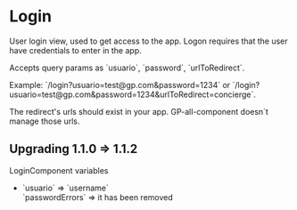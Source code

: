 # Login  

<p>User login view, used to get access to the app. Logon requires that the user have credentials to enter in the app.</p>
<p>Accepts query params as `usuario`, `password`, `urlToRedirect`.</p> 
<p>Example: `/login?usuario=test@gp.com&password=1234` or `/login?usuario=test@gp.com&password=1234&urlToRedirect=concierge`. </p>
<p>The redirect's urls should exist in your app. GP-all-component doesn´t manage those urls.</p>

## Upgrading 1.1.0 => 1.1.2 ###

<p>LoginComponent variables</p>
<ul>
    <li>`usuario` => `username`</li>
    </li> `passwordErrors` => it has been removed</li>
</ul>